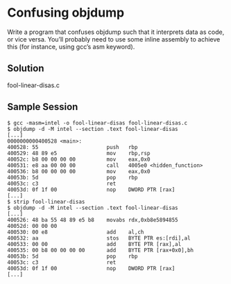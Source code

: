 # Confusing objdump

Write a program that confuses objdump such that it interprets data as code,
or vice versa. You’ll probably need to use some inline assembly to
achieve this (for instance, using gcc’s asm keyword).

## Solution

fool-linear-disas.c

## Sample Session

```
$ gcc -masm=intel -o fool-linear-disas fool-linear-disas.c
$ objdump -d -M intel --section .text fool-linear-disas
[...]
0000000000400528 <main>:
400528:	55                   	push   rbp
400529:	48 89 e5             	mov    rbp,rsp
40052c:	b8 00 00 00 00       	mov    eax,0x0
400531:	e8 aa 00 00 00       	call   4005e0 <hidden_function>
400536:	b8 00 00 00 00       	mov    eax,0x0
40053b:	5d                   	pop    rbp
40053c:	c3                   	ret    
40053d:	0f 1f 00             	nop    DWORD PTR [rax]
[...]
$ strip fool-linear-disas
$ objdump -d -M intel --section .text fool-linear-disas
[...]
400526:	48 ba 55 48 89 e5 b8 	movabs rdx,0xb8e5894855
40052d:	00 00 00 
400530:	00 e8                	add    al,ch
400532:	aa                   	stos   BYTE PTR es:[rdi],al
400533:	00 00                	add    BYTE PTR [rax],al
400535:	00 b8 00 00 00 00    	add    BYTE PTR [rax+0x0],bh
40053b:	5d                   	pop    rbp
40053c:	c3                   	ret    
40053d:	0f 1f 00             	nop    DWORD PTR [rax]
[...]
```
